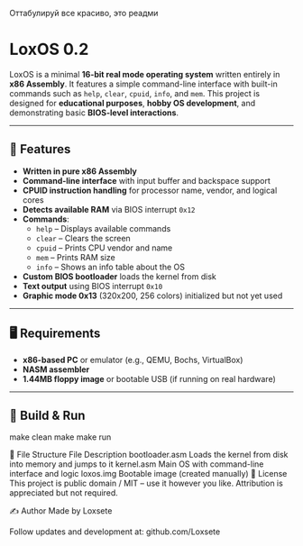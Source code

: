 Оттабулируй все красиво, это реадми
# LoxOS 0.2

LoxOS is a minimal **16-bit real mode operating system** written entirely in **x86 Assembly**. It features a simple command-line interface with built-in commands such as `help`, `clear`, `cpuid`, `info`, and `mem`. This project is designed for **educational purposes**, **hobby OS development**, and demonstrating basic **BIOS-level interactions**.

---

## 🔧 Features

- **Written in pure x86 Assembly**
- **Command-line interface** with input buffer and backspace support
- **CPUID instruction handling** for processor name, vendor, and logical cores
- **Detects available RAM** via BIOS interrupt `0x12`
- **Commands**:
  - `help` – Displays available commands
  - `clear` – Clears the screen
  - `cpuid` – Prints CPU vendor and name
  - `mem` – Prints RAM size
  - `info` – Shows an info table about the OS
- **Custom BIOS bootloader** loads the kernel from disk
- **Text output** using BIOS interrupt `0x10`
- **Graphic mode 0x13** (320x200, 256 colors) initialized but not yet used

---

## 🖥 Requirements

- **x86-based PC** or emulator (e.g., QEMU, Bochs, VirtualBox)
- **NASM assembler**
- **1.44MB floppy image** or bootable USB (if running on real hardware)

---

## 🧱 Build & Run
make clean
make
make run

📁 File Structure
File	Description
bootloader.asm	Loads the kernel from disk into memory and jumps to it
kernel.asm	Main OS with command-line interface and logic
loxos.img	Bootable image (created manually)
📜 License
This project is public domain / MIT – use it however you like. Attribution is appreciated but not required.

✍️ Author
Made by Loxsete

Follow updates and development at: github.com/Loxsete
